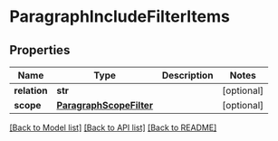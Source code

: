 # ParagraphIncludeFilterItems

## Properties
Name | Type | Description | Notes
------------ | ------------- | ------------- | -------------
**relation** | **str** |  | [optional] 
**scope** | [**ParagraphScopeFilter**](ParagraphScopeFilter.md) |  | [optional] 

[[Back to Model list]](../README.md#documentation-for-models) [[Back to API list]](../README.md#documentation-for-api-endpoints) [[Back to README]](../README.md)

